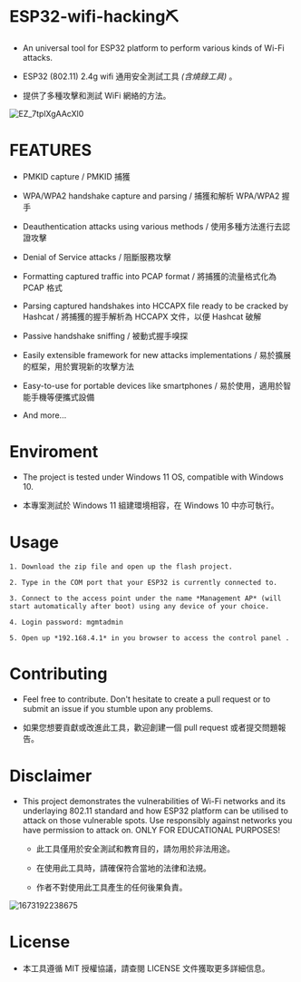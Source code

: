 # ESP32-wifi-hacking⛏️

 * An universal tool for ESP32 platform to perform various kinds of Wi-Fi attacks.
 
 * ESP32 (802.11) 2.4g wifi 通用安全測試工具 *(含燒錄工具)* 。
 
 * 提供了多種攻擊和測試 WiFi 網絡的方法。
 
![EZ_7tplXgAAcXl0](https://user-images.githubusercontent.com/86963505/236613044-1c9fd8f4-cfc7-4aa5-8569-d83dbebbdef3.jpg)

 
# FEATURES

* PMKID capture / PMKID 捕獲

* WPA/WPA2 handshake capture and parsing / 捕獲和解析 WPA/WPA2 握手

* Deauthentication attacks using various methods / 使用多種方法進行去認證攻擊

* Denial of Service attacks / 阻斷服務攻擊

* Formatting captured traffic into PCAP format / 將捕獲的流量格式化為 PCAP 格式

* Parsing captured handshakes into HCCAPX file ready to be cracked by Hashcat / 將捕獲的握手解析為 HCCAPX 文件，以便 Hashcat 破解

* Passive handshake sniffing / 被動式握手嗅探

* Easily extensible framework for new attacks implementations / 易於擴展的框架，用於實現新的攻擊方法

* Easy-to-use for portable devices like smartphones / 易於使用，適用於智能手機等便攜式設備

* And more...

# Enviroment

 * The project is tested under Windows 11 OS, compatible with Windows 10.
 
 * 本專案測試於 Windows 11 組建環境相容，在 Windows 10 中亦可執行。  

# Usage

    1. Download the zip file and open up the flash project. 

    2. Type in the COM port that your ESP32 is currently connected to.

    3. Connect to the access point under the name *Management AP* (will start automatically after boot) using any device of your choice.

    4. Login password: mgmtadmin

    5. Open up *192.168.4.1* in you browser to access the control panel .

# Contributing

* Feel free to contribute. Don't hesitate to create a pull request or to submit an issue if you stumble upon any problems.

* 如果您想要貢獻或改進此工具，歡迎創建一個 pull request 或者提交問題報告。

# Disclaimer

* This project demonstrates the vulnerabilities of Wi-Fi networks and its underlaying 802.11 standard and how ESP32 platform can be utilised to attack on those vulnerable 
spots. Use responsibly against networks you have permission to attack on. ONLY FOR EDUCATIONAL PURPOSES!

    * 此工具僅用於安全測試和教育目的，請勿用於非法用途。

    * 在使用此工具時，請確保符合當地的法律和法規。

    * 作者不對使用此工具產生的任何後果負責。

![1673192238675](https://user-images.githubusercontent.com/86963505/236613184-81d32dea-12b2-4a1a-a24c-0ec238bf196d.jpg)

# License

* 本工具遵循 MIT 授權協議，請查閱 LICENSE 文件獲取更多詳細信息。
